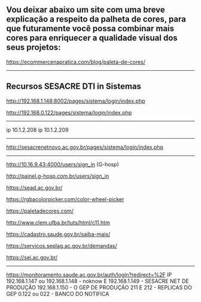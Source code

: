 
## Vou deixar abaixo um site com uma breve explicação a respeito da palheta de cores, para que futuramente você possa combinar mais cores para enriquecer a qualidade visual dos seus projetos:

https://ecommercenapratica.com/blog/paleta-de-cores/

------------------
## Recursos SESACRE DTI in Sistemas
http://192.168.1.148:8002/pages/sistema/login/index.php

http://192.168.0.122/pages/sistema/login/index.php
*********************************************************************

ip 10.1.2.208
ip 10.1.2.209

**********************************************************************

http://sesacrenetnovo.ac.gov.br/pages/sistema/login/index.php

******************************************

http://10.16.9.43:4000/users/sign_in   (G-hosp)

http://painel.g-hosp.com.br/users/sign_in

https://sead.ac.gov.br/

https://rgbacolorpicker.com/color-wheel-picker

https://paletadecores.com/

http://www.clem.ufba.br/tuts/html/c11.htm

https://cadastro.saude.gov.br/saiba-mais/

https://servicos.seplag.ac.gov.br/demandas/

https://sei.ac.gov.br/

*********************************************

https://monitoramento.saude.ac.gov.br/auth/login?redirect=%2F
IP 192.168.1.147
ou
192.168.1.148  -  noknow
E
192.168.1.149 - SESACRE NET DE PRODUÇÃO
192.168.1.150 - O GEP DE PRODUÇÃO
211 E 212 - REPLICAS DO GEP
0.122 ou 022 -  BANCO DO NOTIFICA 
